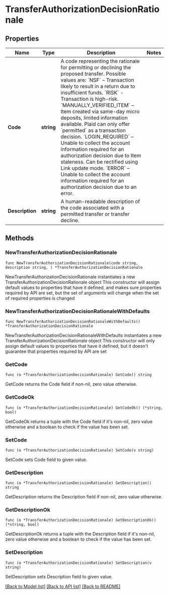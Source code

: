 # TransferAuthorizationDecisionRationale

## Properties

Name | Type | Description | Notes
------------ | ------------- | ------------- | -------------
**Code** | **string** | A code representing the rationale for permitting or declining the proposed transfer. Possible values are:  &#x60;NSF&#x60; – Transaction likely to result in a return due to insufficient funds.  &#x60;RISK&#x60; - Transaction is high-risk.  &#x60;MANUALLY_VERIFIED_ITEM&#x60; – Item created via same-day micro deposits, limited information available. Plaid can only offer &#x60;permitted&#x60; as a transaction decision.  &#x60;LOGIN_REQUIRED&#x60; – Unable to collect the account information required for an authorization decision due to Item staleness. Can be rectified using Link update mode.  &#x60;ERROR&#x60; – Unable to collect the account information required for an authorization decision due to an error. | 
**Description** | **string** | A human-readable description of the code associated with a permitted transfer or transfer decline. | 

## Methods

### NewTransferAuthorizationDecisionRationale

`func NewTransferAuthorizationDecisionRationale(code string, description string, ) *TransferAuthorizationDecisionRationale`

NewTransferAuthorizationDecisionRationale instantiates a new TransferAuthorizationDecisionRationale object
This constructor will assign default values to properties that have it defined,
and makes sure properties required by API are set, but the set of arguments
will change when the set of required properties is changed

### NewTransferAuthorizationDecisionRationaleWithDefaults

`func NewTransferAuthorizationDecisionRationaleWithDefaults() *TransferAuthorizationDecisionRationale`

NewTransferAuthorizationDecisionRationaleWithDefaults instantiates a new TransferAuthorizationDecisionRationale object
This constructor will only assign default values to properties that have it defined,
but it doesn't guarantee that properties required by API are set

### GetCode

`func (o *TransferAuthorizationDecisionRationale) GetCode() string`

GetCode returns the Code field if non-nil, zero value otherwise.

### GetCodeOk

`func (o *TransferAuthorizationDecisionRationale) GetCodeOk() (*string, bool)`

GetCodeOk returns a tuple with the Code field if it's non-nil, zero value otherwise
and a boolean to check if the value has been set.

### SetCode

`func (o *TransferAuthorizationDecisionRationale) SetCode(v string)`

SetCode sets Code field to given value.


### GetDescription

`func (o *TransferAuthorizationDecisionRationale) GetDescription() string`

GetDescription returns the Description field if non-nil, zero value otherwise.

### GetDescriptionOk

`func (o *TransferAuthorizationDecisionRationale) GetDescriptionOk() (*string, bool)`

GetDescriptionOk returns a tuple with the Description field if it's non-nil, zero value otherwise
and a boolean to check if the value has been set.

### SetDescription

`func (o *TransferAuthorizationDecisionRationale) SetDescription(v string)`

SetDescription sets Description field to given value.



[[Back to Model list]](../README.md#documentation-for-models) [[Back to API list]](../README.md#documentation-for-api-endpoints) [[Back to README]](../README.md)



